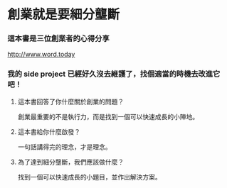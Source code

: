 # 創業就是要細分壟斷

### 這本書是三位創業者的心得分享

http://www.word.today
### 我的 side project 已經好久沒去維護了，找個適當的時機去改進它吧！


1. 這本書回答了你什麼關於創業的問題？

   創業最重要的不是執行力，而是找到一個可以快速成長的小陣地。

2. 這本書給你什麼啟發？
   
   一句話講得完的理念，才是理念。

3. 為了達到細分壟斷，我們應該做什麼？
   
   找到一個可以快速成長的小題目，並作出解決方案。   